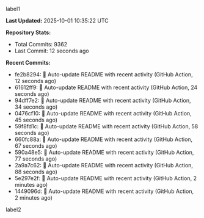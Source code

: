 
label1 
<!-- ACTIVITY_START -->
**Last Updated:** 2025-10-01 10:35:22 UTC

**Repository Stats:**
- Total Commits: 9362
- Last Commit: 12 seconds ago

**Recent Commits:**
- fe2b8294: 🤖 Auto-update README with recent activity (GitHub Action, 12 seconds ago)
- 61612ff9: 🤖 Auto-update README with recent activity (GitHub Action, 24 seconds ago)
- 94dff7e2: 🤖 Auto-update README with recent activity (GitHub Action, 34 seconds ago)
- 0476cf10: 🤖 Auto-update README with recent activity (GitHub Action, 45 seconds ago)
- 59f8fd1c: 🤖 Auto-update README with recent activity (GitHub Action, 58 seconds ago)
- 660fc88a: 🤖 Auto-update README with recent activity (GitHub Action, 67 seconds ago)
- 590a48e5: 🤖 Auto-update README with recent activity (GitHub Action, 77 seconds ago)
- 2a9a7c62: 🤖 Auto-update README with recent activity (GitHub Action, 88 seconds ago)
- 5e297e2f: 🤖 Auto-update README with recent activity (GitHub Action, 2 minutes ago)
- 1449096d: 🤖 Auto-update README with recent activity (GitHub Action, 2 minutes ago)
<!-- ACTIVITY_END -->

label2
